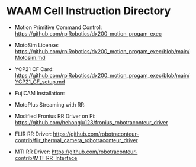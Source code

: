 # WAAM Cell Instruction Directory

* Motion Primitive Command Control: https://github.com/rpiRobotics/dx200_motion_progam_exec
* MotoSim License: https://github.com/rpiRobotics/dx200_motion_progam_exec/blob/main/Motosim.md
* YCP21 CF Card: https://github.com/rpiRobotics/dx200_motion_progam_exec/blob/main/YCP21_CF_setup.md
* FujiCAM Installation: 
* MotoPlus Streaming with RR: 


* Modified Fronius RR Driver on Pi: https://github.com/hehonglu123/fronius_robotraconteur_driver
* FLIR RR Driver: https://github.com/robotraconteur-contrib/flir_thermal_camera_robotraconteur_driver
* MTI RR Driver: https://github.com/robotraconteur-contrib/MTI_RR_Interface
